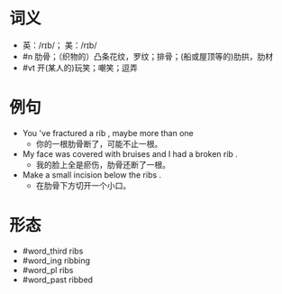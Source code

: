# 词义
- 英：/rɪb/； 美：/rɪb/
- #n 肋骨；（织物的）凸条花纹，罗纹；排骨；(船或屋顶等的)肋拱，肋材
- #vt 开(某人的)玩笑；嘲笑；逗弄
# 例句
- You 've fractured a rib , maybe more than one
	- 你的一根肋骨断了，可能不止一根。
- My face was covered with bruises and I had a broken rib .
	- 我的脸上全是瘀伤，肋骨还断了一根。
- Make a small incision below the ribs .
	- 在肋骨下方切开一个小口。
# 形态
- #word_third ribs
- #word_ing ribbing
- #word_pl ribs
- #word_past ribbed
